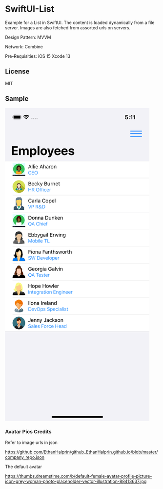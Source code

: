 # SwiftUI-List
Example for a List in SwiftUI. The content is loaded dynamically from a file server.
Images are also fetched from assorted urls on servers.

Design Pattern: MVVM

Network: Combine

Pre-Requisities: iOS 15 Xcode 13

## License
MIT

## Sample
![Screenshot](List-Screenshot-iPhone13Pro.png)

### Avatar Pics Credits

Refer to image urls in json

https://github.com/EthanHalprin/github_EthanHalprin.github.io/blob/master/company_repo.json

The default avatar

https://thumbs.dreamstime.com/b/default-female-avatar-profile-picture-icon-grey-woman-photo-placeholder-vector-illustration-88413637.jpg

